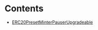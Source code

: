 

# Contents
- [ERC20PresetMinterPauserUpgradeable](ERC20PresetMinterPauserUpgradeable.sol/abstract.ERC20PresetMinterPauserUpgradeable.md)
